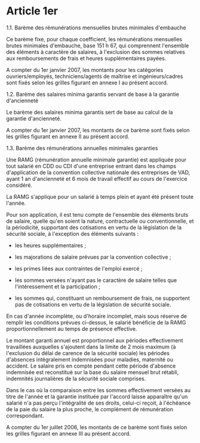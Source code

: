 # Article 1er

1.1. Barème des rémunérations mensuelles brutes minimales d'embauche

Ce barème fixe, pour chaque coefficient, les rémunérations mensuelles brutes minimales d'embauche, base 151 h 67, qui comprennent l'ensemble des éléments à caractère de salaires, à l'exclusion des sommes relatives aux remboursements de frais et heures supplémentaires payées.

A compter du 1er janvier 2007, les montants pour les catégories ouvriers/employés, techniciens/agents de maîtrise et ingénieurs/cadres sont fixés selon les grilles figurant en annexe I au présent accord.

1.2. Barème des salaires minima garantis servant de base à la garantie d'ancienneté

Le barème des salaires minima garantis sert de base au calcul de la garantie d'ancienneté.

A compter du 1er janvier 2007, les montants de ce barème sont fixés selon les grilles figurant en annexe II au présent accord.

1.3. Barème des rémunérations annuelles minimales garanties

Une RAMG (rémunération annuelle minimale garantie) est appliquée pour tout salarié en CDD ou CDI d'une entreprise entrant dans les champs d'application de la convention collective nationale des entreprises de VAD, ayant 1 an d'ancienneté et 6 mois de travail effectif au cours de l'exercice considéré.

La RAMG s'applique pour un salarié à temps plein et ayant été présent toute l'année.

Pour son application, il est tenu compte de l'ensemble des éléments bruts de salaire, quelle qu'en soient la nature, contractuelle ou conventionnelle, et la périodicité, supportant des cotisations en vertu de la législation de la sécurité sociale, à l'exception des éléments suivants :

- les heures supplémentaires ;

- les majorations de salaire prévues par la convention collective ;

- les primes liées aux contraintes de l'emploi exercé ;

- les sommes versées n'ayant pas le caractère de salaire telles que l'intéressement et la participation ;

- les sommes qui, constituant un remboursement de frais, ne supportent pas de cotisations en vertu de la législation de sécurité sociale.

En cas d'année incomplète, ou d'horaire incomplet, mais sous réserve de remplir les conditions prévues ci-dessus, le salarié bénéficie de la RAMG proportionnellement au temps de présence effective.

Le montant garanti annuel est proportionnel aux périodes effectivement travaillées auxquelles s'ajoutent dans la limite de 2 mois maximum (à l'exclusion du délai de carence de la sécurité sociale) les périodes d'absences intégralement indemnisées pour maladies, maternité ou accident. Le salaire pris en compte pendant cette période d'absence indemnisée est reconstitué sur la base du salaire mensuel brut rétabli, indemnités journalières de la sécurité sociale comprises.

Dans le cas où la comparaison entre les sommes effectivement versées au titre de l'année et la garantie instituée par l'accord laisse apparaître qu'un salarié n'a pas perçu l'intégralité de ses droits, celui-ci reçoit, à l'échéance de la paie du salaire la plus proche, le complément de rémunération correspondant.

A compter du 1er juillet 2006, les montants de ce barème sont fixés selon les grilles figurant en annexe III au présent accord.

